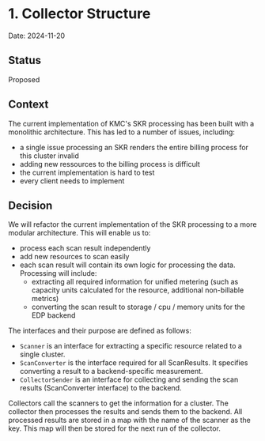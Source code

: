# 1. Collector Structure

Date: 2024-11-20

## Status

Proposed

## Context

The current implementation of KMC's SKR processing has been built with a monolithic architecture. This has led to a number of issues, including:
- a single issue processing an SKR renders the entire billing process for this cluster invalid
- adding new ressources to the billing process is difficult
- the current implementation is hard to test
- every client needs to implement 

## Decision

We will refactor the current implementation of the SKR processing to a more modular architecture. This will enable us to:
- process each scan result independently
- add new resources to scan easily
- each scan result will contain its own logic for processing the data. Processing will include:
  - extracting all required information for unified metering (such as capacity units calculated for the resource, additional non-billable metrics)
  - converting the scan result to storage / cpu / memory units for the EDP backend

The interfaces and their purpose are defined as follows:
- `Scanner` is an interface for extracting a specific resource related to a single cluster.
- `ScanConverter` is the interface required for all ScanResults. It specifies converting a result to a backend-specific measurement.
- `CollectorSender` is an interface for collecting and sending the scan results (ScanConverter interface) to the backend.

Collectors call the scanners to get the information for a cluster. The collector then processes the results and sends them to the backend.
All processed results are stored in a map with the name of the scanner as the key. This map will then be stored for the next run of the collector.